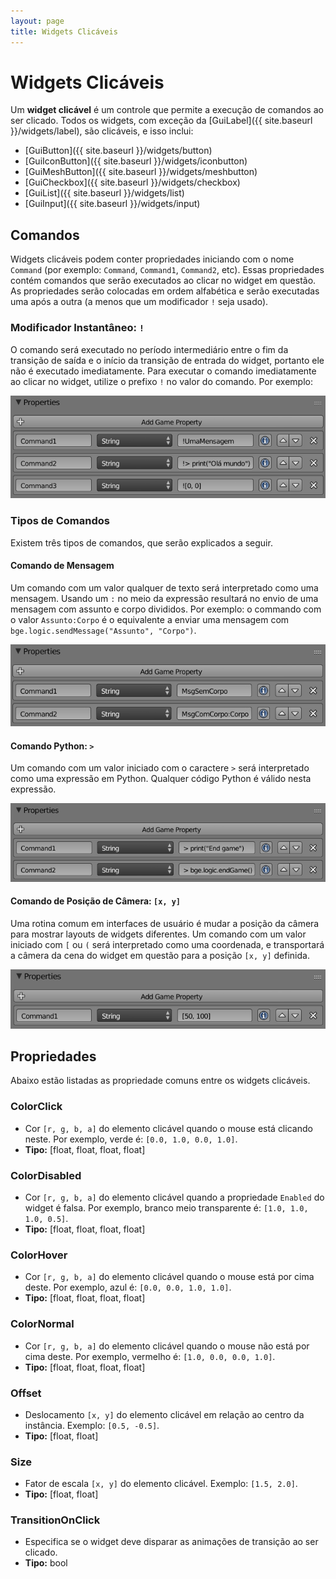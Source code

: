 ```yaml
---
layout: page
title: Widgets Clicáveis
---
```


# Widgets Clicáveis
Um **widget clicável** é um controle que permite a execução de comandos ao ser clicado.
Todos os widgets, com exceção da [GuiLabel]({{ site.baseurl }}/widgets/label), 
são clicáveis, e isso inclui:

- [GuiButton]({{ site.baseurl }}/widgets/button)
- [GuiIconButton]({{ site.baseurl }}/widgets/iconbutton)
- [GuiMeshButton]({{ site.baseurl }}/widgets/meshbutton)
- [GuiCheckbox]({{ site.baseurl }}/widgets/checkbox)
- [GuiList]({{ site.baseurl }}/widgets/list)
- [GuiInput]({{ site.baseurl }}/widgets/input)

## Comandos

Widgets clicáveis podem conter propriedades iniciando com o nome `Command` (por exemplo: `Command`, `Command1`, `Command2`, etc). 
Essas propriedades contém comandos que serão executados ao clicar no widget em questão. As propriedades serão colocadas em ordem 
alfabética e serão executadas uma após a outra (a menos que um modificador `!` seja usado).

### Modificador Instantâneo: `!`

O comando será executado no período intermediário entre o fim da transição de saída e o início da transição de 
entrada do widget, portanto ele não é executado imediatamente. Para executar o comando imediatamente ao clicar 
no widget, utilize o prefixo `!` no valor do comando. Por exemplo:

![](https://github.com/bgempire/bgforce/raw/gh-pages/img/wiki-referencia-instant.png)

### Tipos de Comandos
Existem três tipos de comandos, que serão explicados a seguir.

#### Comando de Mensagem
Um comando com um valor qualquer de texto será interpretado como uma mensagem. Usando um `:` no meio da expressão 
resultará no envio de uma mensagem com assunto e corpo divididos. Por exemplo: o commando com o valor 
`Assunto:Corpo` é o equivalente a enviar uma mensagem com `bge.logic.sendMessage("Assunto", "Corpo")`.

![](https://github.com/bgempire/bgforce/raw/gh-pages/img/wiki-referencia-command-message.png)

#### Comando Python: `>`
Um comando com um valor iniciado com o caractere `>` será interpretado como uma expressão em Python. Qualquer 
código Python é válido nesta expressão.

![](https://github.com/bgempire/bgforce/raw/gh-pages/img/wiki-referencia-command-python.png)

#### Comando de Posição de Câmera: `[x, y]`
Uma rotina comum em interfaces de usuário é mudar a posição da câmera para mostrar layouts de widgets diferentes. 
Um comando com um valor iniciado com `[` ou `(` será interpretado como uma coordenada, e transportará a câmera da 
cena do widget em questão para a posição `[x, y]` definida.

![](https://github.com/bgempire/bgforce/raw/gh-pages/img/wiki-referencia-command-camera.png)

## Propriedades
Abaixo estão listadas as propriedade comuns entre os widgets clicáveis.

### ColorClick
- Cor `[r, g, b, a]` do elemento clicável quando o mouse está clicando neste. Por exemplo, verde é: `[0.0, 1.0, 0.0, 1.0]`.
- **Tipo:** [float, float, float, float]

### ColorDisabled
- Cor `[r, g, b, a]` do elemento clicável quando a propriedade `Enabled` do widget é falsa. Por exemplo, branco meio transparente é: `[1.0, 1.0, 1.0, 0.5]`.
- **Tipo:** [float, float, float, float]

### ColorHover
- Cor `[r, g, b, a]` do elemento clicável quando o mouse está por cima deste. Por exemplo, azul é: `[0.0, 0.0, 1.0, 1.0]`.
- **Tipo:** [float, float, float, float]

### ColorNormal
- Cor `[r, g, b, a]` do elemento clicável quando o mouse não está por cima deste. Por exemplo, vermelho é: `[1.0, 0.0, 0.0, 1.0]`.
- **Tipo:** [float, float, float, float]

### Offset
- Deslocamento `[x, y]` do elemento clicável em relação ao centro da instância. Exemplo: `[0.5, -0.5]`.
- **Tipo:** [float, float]

### Size
- Fator de escala `[x, y]` do elemento clicável. Exemplo: `[1.5, 2.0]`.
- **Tipo:** [float, float]

### TransitionOnClick
- Especifica se o widget deve disparar as animações de transição ao ser clicado.
- **Tipo:** bool
